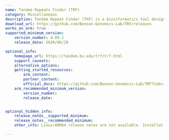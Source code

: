 ```yaml
---
name: Tandem Repeats Finder (TRF)
category: Miscellaneous
description: Tandem Repeat Finder (TRF) is a bioinformatics tool designed to identify and analyze tandem repeats in DNA sequences. It efficiently detects various repeat patterns, aiding researchers in understanding genomic structures and their implications.
download_url: https://github.com/Benson-Genomics-Lab/TRF/releases
works_on_arm: true
supported_minimum_version:
    version_number: 4.09.1
    release_date: 2020/06/29

optional_info:
    homepage_url: https://tandem.bu.edu/trf/trf.html
    support_caveats:
    alternative_options:
    getting_started_resources:
        arm_content:
        partner_content:
        official_docs: https://github.com/Benson-Genomics-Lab/TRF?tab=readme-ov-file#instructions-for-compiling
    arm_recommended_minimum_version:
        version_number:
        release_date:


optional_hidden_info:
    release_notes__supported_minimum:
    release_notes__recommended_minimum:
    other_info: Linux/ARM64 release notes are not available. Installation and testing are done manually the using released tar [file](https://github.com/Benson-Genomics-Lab/TRF/releases/tag/v4.09.1).

---
```

